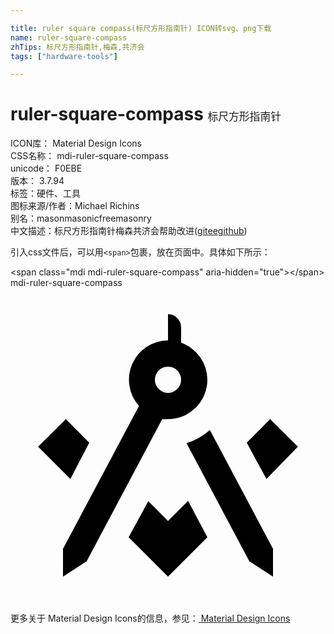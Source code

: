 ```yaml
---

title: ruler square compass(标尺方形指南针) ICON转svg、png下载
name: ruler-square-compass
zhTips: 标尺方形指南针,梅森,共济会
tags: ["hardware-tools"]

---
```


# ruler-square-compass  <small style="font-size: 60%;font-weight: 100">标尺方形指南针</small>


<div class="detail-page">
<p>
<span>
ICON库：
<span class="badge-secondary badge">Material Design Icons</span> 
</span>
<br/>
<span>
CSS名称：
<span class="badge-secondary badge">mdi-ruler-square-compass</span> 
</span>
<br/>
<span>
unicode：
<span class="badge-secondary badge">F0EBE</span> 
<copy-btn content='F0EBE' btn-title=""></copy-btn>
<copy-btn :content='String.fromCodePoint(parseInt("F0EBE", 16))' btn-title="复制U"></copy-btn>
</span>
<br/>
<span>
版本：
<span class="badge-secondary badge">3.7.94</span> 
</span><br/><span>标签：<span class="badge-light badge"><router-link to="/tags/hardware-tools.html">硬件、工具</router-link></span></span>
<br/>
<span>图标来源/作者：<span class="badge-light badge">Michael Richins</span></span> 
<br/>
<span>别名：<span class="badge-light badge">mason</span><span class="badge-light badge">masonic</span><span class="badge-light badge">freemasonry</span></span><br/><span class="zh-detail">中文描述：<span class="badge-primary badge">标尺方形指南针</span><span class="badge-primary badge">梅森</span><span class="badge-primary badge">共济会</span><span class="help-link"><span>帮助改进</span>(<a href="https://gitee.com/liuwave/icon-helper/edit/master/json/material/ruler-square-compass.json" target="_blank" rel="noopener noreferrer">gitee</a><a href="https://github.com/liuwave/icon-helper/edit/master/json/material/ruler-square-compass.json" target="_blank" rel="noopener noreferrer">github</a></span>)</span><br/>
</p>
</div>
<div class="alert alert-dark">
  <i class="mdi mdi-ruler-square-compass mdi-48px"></i>
  <i class="mdi mdi-ruler-square-compass mdi-36px"></i>
  <i class="mdi mdi-ruler-square-compass mdi-24px"></i>
  <i class="mdi mdi-ruler-square-compass mdi-18px"></i>
</div>
<div>
  <p>引入css文件后，可以用<code>&lt;span&gt;</code>包裹，放在页面中。具体如下所示：    
  </p>
  <div class="alert alert-primary" style="font-size: 14px">
    &lt;span class="mdi mdi-ruler-square-compass" aria-hidden="true"&gt;&lt;/span&gt;
    <copy-btn content='<span class="mdi mdi-ruler-square-compass" aria-hidden="true"></span>'></copy-btn>
  </div>
  <div class="alert alert-secondary">
    <i class="mdi mdi-ruler-square-compass"
    style="font-size: 24px"
    aria-hidden="true"></i> mdi-ruler-square-compass
    <copy-btn content="mdi-ruler-square-compass" btn-title="复制图标名称"></copy-btn>
  </div>
</div>
<div id="svg" class="svg-wrap">
<svg xmlns="http://www.w3.org/2000/svg" viewBox="0 0 24 24"><path d="M20 19.88V22L18.2 20.83L13.41 11.83A4.94 4.94 0 0 0 15.19 10.83M15 7A3 3 0 0 1 12 10A3.27 3.27 0 0 1 11.56 10L5.8 20.83L4 22V19.88L9.79 9A3 3 0 0 1 12 4V2A1 1 0 0 1 13 3V4.18A3 3 0 0 1 15 7M13 7A1 1 0 1 0 12 8A1 1 0 0 0 13 7M4.22 10L6 11.8L4.56 14.56L2.1 12.1M12 17.76L10.5 16.25L9 19L12 22L15 19L13.53 16.23M19.78 10L18 11.8L19.5 14.56L21.9 12.1Z" /></svg>
</div>
<detail full-name='mdi-ruler-square-compass'></detail>
    
<div><p>更多关于 Material Design Icons的信息，参见：<a target="_blank" href="https://iconhelper.cn/material.html"> Material Design Icons</a>
</p></div>
